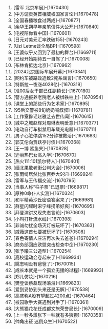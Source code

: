 
1. [雷军 北京车展]-[1670430]
1. [中方谴责英首相威权国家言论]-[1670478]
1. [全国春播粮食过两成]-[1670877]
1. [余华王朔早年亲笔信件大公开]-[1670840]
1. [电视陪你看中国]-[1670601]
1. [日元对美元汇率跌破155]-[1670243]
1. [Uzi Letme谈全局BP]-[1670598]
1. [王婆似乎又回到了最初的舞台]-[1669711]
1. [已经开始期待五一自驾了]-[1670008]
1. [布林肯抵达北京]-[1670962]
1. [2024北京国际车展开幕]-[1670341]
1. [网约车被路政追致2死系谣言]-[1670650]
1. [特斯拉一夜涨4028亿]-[1670319]
1. [准00后女干部已任副镇长]-[1670180]
1. [警方通报养老院老人被绑铁柱上]-[1670954]
1. [课堂上的那些行为艺术家]-[1670895]
1. [95后交警被8旬奶奶喊叔叔]-[1670781]
1. [工作室辟谣赵雅芝去世传闻]-[1670615]
1. [城中之城赵辉对周琳表明爱意]-[1670377]
1. [电动自行车拟禁用车载充电器]-[1670711]
1. [男子心脏停跳152分钟被救活]-[1670683]
1. [郭艾伦向贾跃亭讨债]-[1670368]
1. [王一博 鲨鱼夹]-[1670828]
1. [迪丽热巴女高入学]-[1670670]
1. [热火111:101凯尔特人]-[1670401]
1. [缅北果敢老街公判大会]-[1670006]
1. [张雨绮居然比张百乔大9岁]-[1669924]
1. [雷军与王传福交流]-[1670795]
1. [当事人称“柱子票”已退票]-[1669817]
1. [原神0命仆人实测]-[1670324]
1. [和平精英沙丘密语答案来了]-[1669981]
1. [群星闪耀时宋宁峰捞弟好爽]-[1670695]
1. [拜登演讲又现失态言论]-[1670603]
1. [小鸡打针流水线]-[1670398]
1. [非诚勿扰全场灭灯被玩坏了]-[1670363]
1. [戚薇这首七要被玩坏了]-[1670508]
1. [春色寄情人庄洁再次失去爸爸]-[1670294]
1. [商务部回应欧盟突击检查中企]-[1670230]
1. [张予曦三公造型]-[1670254]
1. [高校运动会卷起来了]-[1669934]
1. [姚志明没有爸爸了]-[1670015]
1. [成长本就是一个孤立无援的过程]-[1669993]
1. [郑儿仿妆]-[1670216]
1. [樊登谈蔡磊现场落泪]-[1669823]
1. [爱到妥协到头来还是无解]-[1670538]
1. [高盛称A股有望超过4200点]-[1670464]
1. [校园歌手大赛遇到对手了]-[1670361]
1. [大熊猫花花任成都文旅荣誉局长]-[1670009]
1. [上一秒多嚣张下一秒就有多狼狈]-[1670358]
1. [帅角出征 迷倒众生]-[1670522]